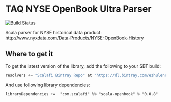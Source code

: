 # TAQ NYSE OpenBook Ultra Parser

[![Build Status](https://travis-ci.org/ezhulenev/scala-openbook.svg?branch=master)](https://travis-ci.org/ezhulenev/scala-openbook)

Scala parser for NYSE historical data product: http://www.nyxdata.com/Data-Products/NYSE-OpenBook-History

## Where to get it

To get the latest version of the library, add the following to your SBT build:

``` scala
resolvers += "Scalafi Bintray Repo" at "https://dl.bintray.com/ezhulenev/releases"
```

And use following library dependencies:

```
libraryDependencies +=  "com.scalafi" %% "scala-openbook" % "0.0.8"
```
